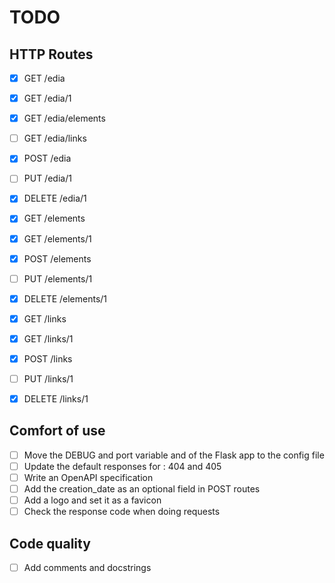 # TODO

## HTTP Routes

- [x] GET /edia
- [x] GET /edia/1
- [x] GET /edia/elements
- [ ] GET /edia/links
- [x] POST /edia
- [ ] PUT /edia/1
- [x] DELETE /edia/1

- [x] GET /elements
- [x] GET /elements/1
- [X] POST /elements
- [ ] PUT /elements/1
- [x] DELETE /elements/1

- [x] GET /links
- [x] GET /links/1
- [X] POST /links
- [ ] PUT /links/1
- [x] DELETE /links/1

## Comfort of use

- [ ] Move the DEBUG and port variable and of the Flask app to the config file
- [ ] Update the default responses for : 404 and 405
- [ ] Write an OpenAPI specification
- [ ] Add the creation_date as an optional field in POST routes
- [ ] Add a logo and set it as a favicon
- [ ] Check the response code when doing requests

## Code quality

- [ ] Add comments and docstrings

